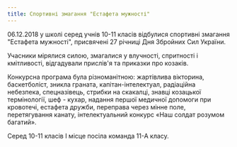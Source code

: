 ```yaml
---
title: Спортивні змагання "Естафета мужності"
---
```


06.12.2018 у школі серед учнів 10-11 класів відбулися спортивні змагання "Естафета мужності", присвячені 27 річниці Дня Збройних Сил України.

Учасники мірялися силою, змагалися у влучності, спритності і кмітливості, відгадували прислів'я та приказки про козаків.

Конкурсна програма була різноманітною: жартівлива вікторина, баскетболіст, зникла граната, капітан-інтелектуал, радіаційна небезпека, спецназівець, стрибки на скакалці, знавці козацької термінології, шеф - кухар, надання першої медичної допомоги при кровотечі, естафета дружби, переправа через мінне поле, перетягування канату, інтелектуальний конкурс «Наш солдат розумом багатий».

Серед 10-11 класів І місце посіла команда 11-А класу.

<slideshow />
